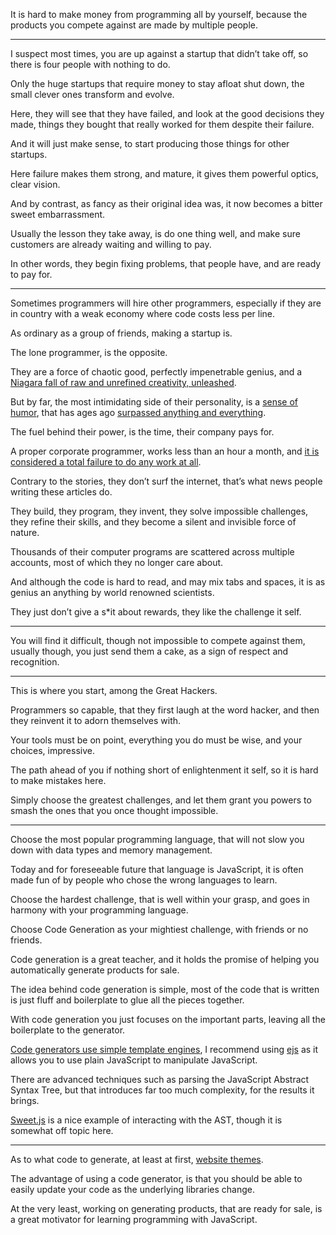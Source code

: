 It is hard to make money from programming all by yourself,
because the products you compete against are made by multiple people.

---

I suspect most times, you are up against a startup that didn’t take off,
so there is four people with nothing to do.

Only the huge startups that require money to stay afloat shut down,
the small clever ones transform and evolve.

Here, they will see that they have failed, and look at the good decisions they made,
things they bought that really worked for them despite their failure.

And it will just make sense,
to start producing those things for other startups.

Here failure makes them strong, and mature,
it gives them powerful optics, clear vision.

And by contrast, as fancy as their original idea was,
it now becomes a bitter sweet embarrassment.

Usually the lesson they take away,
is do one thing well, and make sure customers are already waiting and willing to pay.

In other words, they begin fixing problems,
that people have, and are ready to pay for.

---

Sometimes programmers will hire other programmers,
especially if they are in country with a weak economy where code costs less per line.

As ordinary as a group of friends,
making a startup is.

The lone programmer,
is the opposite.

They are a force of chaotic good, perfectly impenetrable genius,
and a [Niagara fall of raw and unrefined creativity, unleashed][1].

But by far, the most intimidating side of their personality,
is a [sense of humor][2], that has ages ago [surpassed anything and everything][3].

The fuel behind their power, is the time,
their company pays for.

A proper corporate programmer, works less than an hour a month,
and [it is considered a total failure to do any work at all][4].

Contrary to the stories, they don’t surf the internet,
that’s what news people writing these articles do.

They build, they program, they invent, they solve impossible challenges,
they refine their skills, and they become a silent and invisible force of nature.

Thousands of their computer programs are scattered across multiple accounts,
most of which they no longer care about.

And although the code is hard to read,
and may mix tabs and spaces, it is as genius an anything by world renowned scientists.

They just don’t give a s*it about rewards,
they like the challenge it self.

---

You will find it difficult, though not impossible to compete against them,
usually though, you just send them a cake, as a sign of respect and recognition.

---

This is where you start,
among the Great Hackers.

Programmers so capable,
that they first laugh at the word hacker, and then they reinvent it to adorn themselves with.

Your tools must be on point,
everything you do must be wise, and your choices, impressive.

The path ahead of you if nothing short of enlightenment it self,
so it is hard to make mistakes here.

Simply choose the greatest challenges,
and let them grant you powers to smash the ones that you once thought impossible.

---

Choose the most popular programming language,
that will not slow you down with data types and memory management.

Today and for foreseeable future that language is JavaScript,
 it is often made fun of by people who chose the wrong languages to learn.

Choose the hardest challenge,
that is well within your grasp, and goes in harmony with your programming language.

Choose Code Generation as your mightiest challenge,
with friends or no friends.

Code generation is a great teacher,
and it holds the promise of helping you automatically generate products for sale.

The idea behind code generation is simple,
most of the code that is written is just fluff and boilerplate to glue all the pieces together.

With code generation you just focuses on the important parts,
leaving all the boilerplate to the generator.

[Code generators use simple template engines][5],
I recommend using [ejs][6] as it allows you to use plain JavaScript to manipulate JavaScript.

There are advanced techniques such as parsing the JavaScript Abstract Syntax Tree,
but that introduces far too much complexity, for the results it brings.

[Sweet.js][7] is a nice example of interacting with the AST,
though it is somewhat off topic here.

---

As to what code to generate, at least at first,
[website themes][8].

The advantage of using a code generator,
is that you should be able to easily update your code as the underlying libraries change.

At the very least, working on generating products, that are ready for sale,
is a great motivator for learning programming with JavaScript.

[1]: https://www.bbc.com/news/technology-21043693
[2]: https://github.com/kelseyhightower/nocode/issues
[3]: https://github.com/NARKOZ/hacker-scripts
[4]: https://news.ycombinator.com/item?id=32026639
[5]: https://yeoman.io/authoring/file-system.html
[6]: https://www.npmjs.com/package/ejs
[7]: https://www.sweetjs.org/
[8]: https://wrapbootstrap.com/
